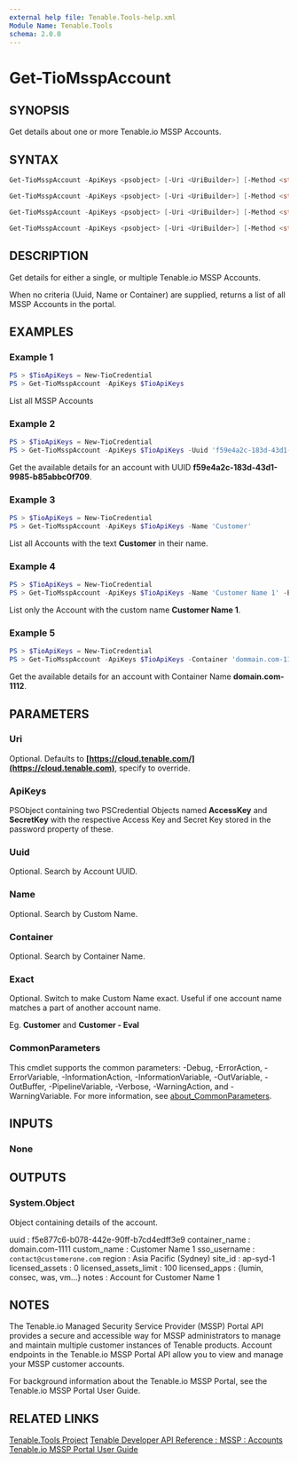 ```yaml
---
external help file: Tenable.Tools-help.xml
Module Name: Tenable.Tools
schema: 2.0.0
---
```


# Get-TioMsspAccount

## SYNOPSIS

Get details about one or more Tenable.io MSSP Accounts.

## SYNTAX

```powershell
Get-TioMsspAccount -ApiKeys <psobject> [-Uri <UriBuilder>] [-Method <string>] [<CommonParameters>]

Get-TioMsspAccount -ApiKeys <psobject> [-Uri <UriBuilder>] [-Method <string>] [-Uuid <string>] [<CommonParameters>]

Get-TioMsspAccount -ApiKeys <psobject> [-Uri <UriBuilder>] [-Method <string>] [-Container <string>] [<CommonParameters>]

Get-TioMsspAccount -ApiKeys <psobject> [-Uri <UriBuilder>] [-Method <string>] [-Name <string>] [-Exact] [<CommonParameters>]
```

## DESCRIPTION

Get details for either a single, or multiple Tenable.io MSSP Accounts.

When no criteria (Uuid, Name or Container) are supplied, returns a list of all MSSP Accounts in the portal.

## EXAMPLES

### Example 1

```powershell
PS > $TioApiKeys = New-TioCredential
PS > Get-TioMsspAccount -ApiKeys $TioApiKeys
```

List all MSSP Accounts

### Example 2

```powershell
PS > $TioApiKeys = New-TioCredential
PS > Get-TioMsspAccount -ApiKeys $TioApiKeys -Uuid 'f59e4a2c-183d-43d1-9985-b85abbc0f709'
```

Get the available details for an account with UUID **f59e4a2c-183d-43d1-9985-b85abbc0f709**.

### Example 3

```powershell
PS > $TioApiKeys = New-TioCredential
PS > Get-TioMsspAccount -ApiKeys $TioApiKeys -Name 'Customer'
```

List all Accounts with the text **Customer** in their name.

### Example 4

```powershell
PS > $TioApiKeys = New-TioCredential
PS > Get-TioMsspAccount -ApiKeys $TioApiKeys -Name 'Customer Name 1' -Exact
```

List only the Account with the custom name **Customer Name 1**.

### Example 5

```powershell
PS > $TioApiKeys = New-TioCredential
PS > Get-TioMsspAccount -ApiKeys $TioApiKeys -Container 'dommain.com-1112'
```

Get the available details for an account with Container Name **domain.com-1112**.

## PARAMETERS

### Uri

Optional. Defaults to **[https://cloud.tenable.com/](https://cloud.tenable.com)**, specify to override.

### ApiKeys

PSObject containing two PSCredential Objects named **AccessKey** and **SecretKey** with the respective Access Key and Secret Key stored in the password property of these.

### Uuid

Optional. Search by Account UUID.

### Name

Optional. Search by Custom Name.

### Container

Optional. Search by Container Name.

### Exact

Optional. Switch to make Custom Name exact.  Useful if one account name matches a part of another account name.

Eg. **Customer** and **Customer - Eval**

### CommonParameters

This cmdlet supports the common parameters: -Debug, -ErrorAction, -ErrorVariable, -InformationAction, -InformationVariable, -OutVariable, -OutBuffer, -PipelineVariable, -Verbose, -WarningAction, and -WarningVariable. For more information, see [about_CommonParameters](http://go.microsoft.com/fwlink/?LinkID=113216).

## INPUTS

### None

## OUTPUTS

### System.Object

Object containing details of the account.

  uuid                  : f5e877c6-b078-442e-90ff-b7cd4edff3e9
  container_name        : domain.com-1111
  custom_name           : Customer Name 1
  sso_username          : `contact@customerone.com`
  region                : Asia Pacific (Sydney)
  site_id               : ap-syd-1
  licensed_assets       : 0
  licensed_assets_limit : 100
  licensed_apps         : {lumin, consec, was, vm…}
  notes                 : Account for Customer Name 1

## NOTES

The Tenable.io Managed Security Service Provider (MSSP) Portal API provides a secure and accessible way for MSSP administrators to manage and maintain multiple customer instances of Tenable products. Account endpoints in the Tenable.io MSSP Portal API allow you to view and manage your MSSP customer accounts.

For background information about the Tenable.io MSSP Portal, see the Tenable.io MSSP Portal User Guide.

## RELATED LINKS

[Tenable.Tools Project](https://github.com/IPSecMSSP/tenable-tools)
[Tenable Developer API Reference : MSSP : Accounts](https://developer.tenable.com/reference#io-mssp-accounts)
[Tenable.io MSSP Portal User Guide](https://docs.tenable.com/tenableio/mssp/Content/Welcome.htm)